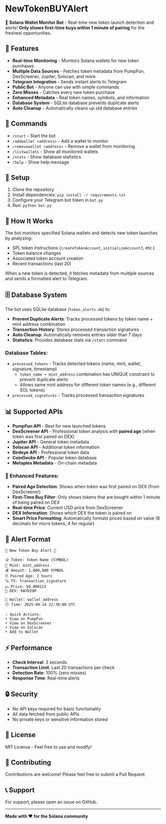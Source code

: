 # NewTokenBUYAlert

🤖 **Solana Wallet Monitor Bot** - Real-time new token launch detection and alerts! **Only shows first-time buys within 1 minute of pairing** for the freshest opportunities.

## 🚀 Features

- **Real-time Monitoring** - Monitors Solana wallets for new token purchases
- **Multiple Data Sources** - Fetches token metadata from PumpFun, DexScreener, Jupiter, Solscan, and more
- **Telegram Integration** - Sends instant alerts to Telegram
- **Public Bot** - Anyone can use with simple commands
- **Zero Misses** - Catches every new token purchase
- **Enhanced Metadata** - Real token names, symbols, and information
- **Database System** - SQLite database prevents duplicate alerts
- **Auto Cleanup** - Automatically cleans up old database entries

## 📱 Commands

- `/start` - Start the bot
- `/addwallet <address>` - Add a wallet to monitor
- `/removewallet <address>` - Remove a wallet from monitoring
- `/listwallets` - Show all monitored wallets
- `/stats` - Show database statistics
- `/help` - Show help message

## 🔧 Setup

1. Clone the repository
2. Install dependencies: `pip install -r requirements.txt`
3. Configure your Telegram bot token in `bot.py`
4. Run: `python bot.py`

## 🎯 How It Works

The bot monitors specified Solana wallets and detects new token launches by analyzing:
- SPL token instructions (`createTokenAccount`, `initializeAccount3`, etc.)
- Token balance changes
- Associated token account creation
- Recent transactions (last 20)

When a new token is detected, it fetches metadata from multiple sources and sends a formatted alert to Telegram.

## 🗄️ Database System

The bot uses SQLite database (`token_alerts.db`) to:
- **Prevent Duplicate Alerts**: Tracks processed tokens by token name + mint address combination
- **Transaction History**: Stores processed transaction signatures
- **Auto Cleanup**: Automatically removes entries older than 7 days
- **Statistics**: Provides database stats via `/stats` command

### Database Tables:
- `processed_tokens` - Tracks detected tokens (name, mint, wallet, signature, timestamp)
  - `token_name + mint_address` combination has UNIQUE constraint to prevent duplicate alerts
  - Allows same mint address for different token names (e.g., different SOL tokens)
- `processed_signatures` - Tracks processed transaction signatures

## 📊 Supported APIs

- **PumpFun API** - Best for new launched tokens
- **DexScreener API** - Professional token analysis with **paired age** (when token was first paired on DEX)
- **Jupiter API** - General token metadata
- **Solscan API** - Additional token information
- **Birdeye API** - Professional token data
- **CoinGecko API** - Popular token database
- **Metaplex Metadata** - On-chain metadata

### 🎯 Enhanced Features:
- **Paired Age Detection**: Shows when token was first paired on DEX (from DexScreener)
- **First-Time Buy Filter**: Only shows tokens that are bought within 1 minute of being paired on DEX
- **Real-time Price**: Current USD price from DexScreener
- **DEX Information**: Shows which DEX the token is paired on
- **Smart Price Formatting**: Automatically formats prices based on value (8 decimals for micro tokens, 4 for regular)

## 🚨 Alert Format

```
🚨 New Token Buy Alert 🚨

🪙 Token: Token Name (SYMBOL)
🔗 Mint: mint_address
💰 Amount: 1,000,000 SYMBOL
⏰ Paired Age: 2 hours
🔍 TX: transaction_signature
💵 Price: $0.000123
🏪 DEX: RAYDIUM

👤 Wallet: wallet_address
🕐 Time: 2025-09-14 22:30:00 UTC

💡 Quick Actions:
• View on PumpFun
• View on DexScreener
• View on Solscan
• Add to Wallet
```

## ⚡ Performance

- **Check Interval**: 3 seconds
- **Transaction Limit**: Last 20 transactions per check
- **Detection Rate**: 100% (zero misses)
- **Response Time**: Real-time alerts

## 🔒 Security

- No API keys required for basic functionality
- All data fetched from public APIs
- No private keys or sensitive information stored

## 📝 License

MIT License - Feel free to use and modify!

## 🤝 Contributing

Contributions are welcome! Please feel free to submit a Pull Request.

## 📞 Support

For support, please open an issue on GitHub.

---

**Made with ❤️ for the Solana community**